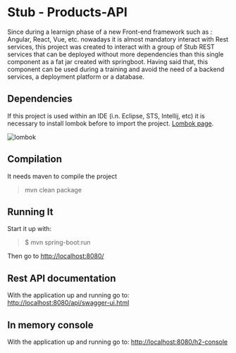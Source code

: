 # Stub - Products-API


Since during a learnign phase of a new Front-end framework such as : Angular, React, Vue, etc. nowadays it is almost mandatory interact with Rest services, this project was created to interact with a group of Stub REST services that can be deployed without more dependencies than this single component as a fat jar created with springboot. Having said that, this component can be used during a training and avoid the need of a backend services, a deployment platform or a database. 

## Dependencies 

If this project is used within an IDE (i.n. Eclipse, STS, Intellij, etc) it is necessary to install lombok before to import the project. [Lombok page](https://projectlombok.org/).

![lombok](https://projectlombok.org/img/lombok-installer.png)


## Compilation

It needs maven to compile the project

  > mvn clean package 

## Running It

Start it up with:

  > $ mvn spring-boot:run
   
Then go to <http://localhost:8080/>


## Rest API documentation

With the application up and running go to: <http://localhost:8080/api/swagger-ui.html>

## In memory console

With the application up and running go to: <http://localhost:8080/h2-console>




